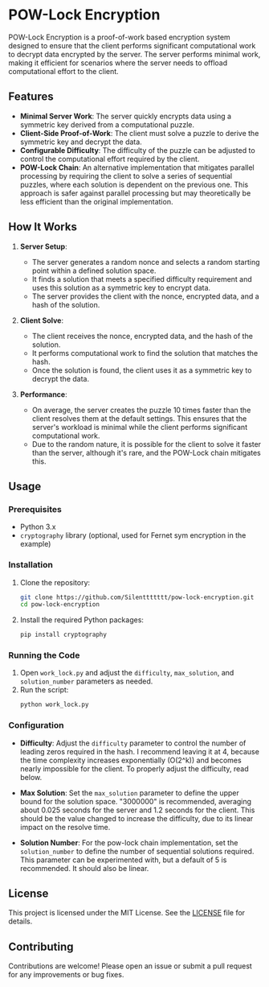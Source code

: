 # POW-Lock Encryption

POW-Lock Encryption is a proof-of-work based encryption system designed to ensure that the client performs significant computational work to decrypt data encrypted by the server. The server performs minimal work, making it efficient for scenarios where the server needs to offload computational effort to the client.

## Features

- **Minimal Server Work**: The server quickly encrypts data using a symmetric key derived from a computational puzzle.
- **Client-Side Proof-of-Work**: The client must solve a puzzle to derive the symmetric key and decrypt the data.
- **Configurable Difficulty**: The difficulty of the puzzle can be adjusted to control the computational effort required by the client.
- **POW-Lock Chain**: An alternative implementation that mitigates parallel processing by requiring the client to solve a series of sequential puzzles, where each solution is dependent on the previous one. This approach is safer against parallel processing but may theoretically be less efficient than the original implementation.

## How It Works

1. **Server Setup**:
   - The server generates a random nonce and selects a random starting point within a defined solution space.
   - It finds a solution that meets a specified difficulty requirement and uses this solution as a symmetric key to encrypt data.
   - The server provides the client with the nonce, encrypted data, and a hash of the solution.

2. **Client Solve**:
   - The client receives the nonce, encrypted data, and the hash of the solution.
   - It performs computational work to find the solution that matches the hash.
   - Once the solution is found, the client uses it as a symmetric key to decrypt the data.


3. **Performance**:
   - On average, the server creates the puzzle 10 times faster than the client resolves them at the default settings. This ensures that the server's workload is minimal while the client performs significant computational work.
   - Due to the random nature, it is possible for the client to solve it faster than the server, although it's rare, and the POW-Lock chain mitigates this.

## Usage

### Prerequisites

- Python 3.x
- `cryptography` library (optional, used for Fernet sym encryption in the example)

### Installation

1. Clone the repository:
   ```bash
   git clone https://github.com/Silenttttttt/pow-lock-encryption.git
   cd pow-lock-encryption
   ```

2. Install the required Python packages:
   ```bash
   pip install cryptography
   ```

### Running the Code

1. Open `work_lock.py` and adjust the `difficulty`, `max_solution`, and `solution_number` parameters as needed.
2. Run the script:
   ```bash
   python work_lock.py
   ```

### Configuration

- **Difficulty**: Adjust the `difficulty` parameter to control the number of leading zeros required in the hash. I recommend leaving it at 4, because the time complexity increases exponentially \(O(2^k)\) and becomes nearly impossible for the client. To properly adjust the difficulty, read below.

- **Max Solution**: Set the `max_solution` parameter to define the upper bound for the solution space. "3000000" is recommended, averaging about 0.025 seconds for the server and 1.2 seconds for the client. This should be the value changed to increase the difficulty, due to its linear impact on the resolve time.

- **Solution Number**: For the pow-lock chain implementation, set the `solution_number` to define the number of sequential solutions required. This parameter can be experimented with, but a default of 5 is recommended. It should also be linear.

## License

This project is licensed under the MIT License. See the [LICENSE](LICENSE) file for details.

## Contributing

Contributions are welcome! Please open an issue or submit a pull request for any improvements or bug fixes.
